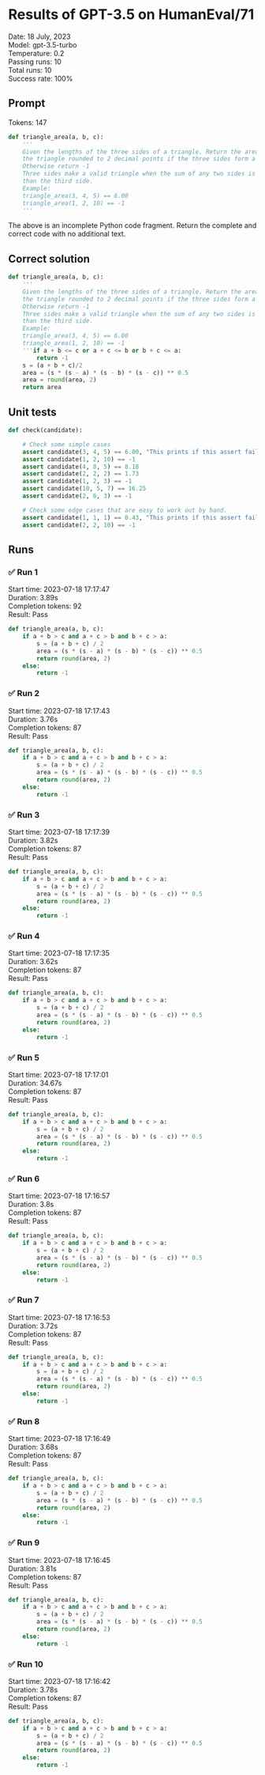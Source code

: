 # Results of GPT-3.5 on HumanEval/71
Date: 18 July, 2023<br />
Model: gpt-3.5-turbo<br />
Temperature: 0.2<br />
Passing runs: 10<br />
Total runs: 10<br />
Success rate: 100%
## Prompt
Tokens: 147
```python
def triangle_area(a, b, c):
    '''
    Given the lengths of the three sides of a triangle. Return the area of
    the triangle rounded to 2 decimal points if the three sides form a valid triangle. 
    Otherwise return -1
    Three sides make a valid triangle when the sum of any two sides is greater 
    than the third side.
    Example:
    triangle_area(3, 4, 5) == 6.00
    triangle_area(1, 2, 10) == -1
    '''
```
The above is an incomplete Python code fragment. Return the complete and correct code with no additional text.
## Correct solution
```python
def triangle_area(a, b, c):
    '''
    Given the lengths of the three sides of a triangle. Return the area of
    the triangle rounded to 2 decimal points if the three sides form a valid triangle. 
    Otherwise return -1
    Three sides make a valid triangle when the sum of any two sides is greater 
    than the third side.
    Example:
    triangle_area(3, 4, 5) == 6.00
    triangle_area(1, 2, 10) == -1
    '''if a + b <= c or a + c <= b or b + c <= a:
        return -1 
    s = (a + b + c)/2    
    area = (s * (s - a) * (s - b) * (s - c)) ** 0.5
    area = round(area, 2)
    return area
```
## Unit tests
```python
def check(candidate):

    # Check some simple cases
    assert candidate(3, 4, 5) == 6.00, "This prints if this assert fails 1 (good for debugging!)"
    assert candidate(1, 2, 10) == -1
    assert candidate(4, 8, 5) == 8.18
    assert candidate(2, 2, 2) == 1.73
    assert candidate(1, 2, 3) == -1
    assert candidate(10, 5, 7) == 16.25
    assert candidate(2, 6, 3) == -1

    # Check some edge cases that are easy to work out by hand.
    assert candidate(1, 1, 1) == 0.43, "This prints if this assert fails 2 (also good for debugging!)"
    assert candidate(2, 2, 10) == -1
```
## Runs
### ✅ Run 1
Start time: 2023-07-18 17:17:47<br />
Duration: 3.89s<br />
Completion tokens: 92<br />
Result: Pass
```python
def triangle_area(a, b, c):
    if a + b > c and a + c > b and b + c > a:
        s = (a + b + c) / 2
        area = (s * (s - a) * (s - b) * (s - c)) ** 0.5
        return round(area, 2)
    else:
        return -1
```
### ✅ Run 2
Start time: 2023-07-18 17:17:43<br />
Duration: 3.76s<br />
Completion tokens: 87<br />
Result: Pass
```python
def triangle_area(a, b, c):
    if a + b > c and a + c > b and b + c > a:
        s = (a + b + c) / 2
        area = (s * (s - a) * (s - b) * (s - c)) ** 0.5
        return round(area, 2)
    else:
        return -1
```
### ✅ Run 3
Start time: 2023-07-18 17:17:39<br />
Duration: 3.82s<br />
Completion tokens: 87<br />
Result: Pass
```python
def triangle_area(a, b, c):
    if a + b > c and a + c > b and b + c > a:
        s = (a + b + c) / 2
        area = (s * (s - a) * (s - b) * (s - c)) ** 0.5
        return round(area, 2)
    else:
        return -1
```
### ✅ Run 4
Start time: 2023-07-18 17:17:35<br />
Duration: 3.62s<br />
Completion tokens: 87<br />
Result: Pass
```python
def triangle_area(a, b, c):
    if a + b > c and a + c > b and b + c > a:
        s = (a + b + c) / 2
        area = (s * (s - a) * (s - b) * (s - c)) ** 0.5
        return round(area, 2)
    else:
        return -1
```
### ✅ Run 5
Start time: 2023-07-18 17:17:01<br />
Duration: 34.67s<br />
Completion tokens: 87<br />
Result: Pass
```python
def triangle_area(a, b, c):
    if a + b > c and a + c > b and b + c > a:
        s = (a + b + c) / 2
        area = (s * (s - a) * (s - b) * (s - c)) ** 0.5
        return round(area, 2)
    else:
        return -1
```
### ✅ Run 6
Start time: 2023-07-18 17:16:57<br />
Duration: 3.8s<br />
Completion tokens: 87<br />
Result: Pass
```python
def triangle_area(a, b, c):
    if a + b > c and a + c > b and b + c > a:
        s = (a + b + c) / 2
        area = (s * (s - a) * (s - b) * (s - c)) ** 0.5
        return round(area, 2)
    else:
        return -1
```
### ✅ Run 7
Start time: 2023-07-18 17:16:53<br />
Duration: 3.72s<br />
Completion tokens: 87<br />
Result: Pass
```python
def triangle_area(a, b, c):
    if a + b > c and a + c > b and b + c > a:
        s = (a + b + c) / 2
        area = (s * (s - a) * (s - b) * (s - c)) ** 0.5
        return round(area, 2)
    else:
        return -1
```
### ✅ Run 8
Start time: 2023-07-18 17:16:49<br />
Duration: 3.68s<br />
Completion tokens: 87<br />
Result: Pass
```python
def triangle_area(a, b, c):
    if a + b > c and a + c > b and b + c > a:
        s = (a + b + c) / 2
        area = (s * (s - a) * (s - b) * (s - c)) ** 0.5
        return round(area, 2)
    else:
        return -1
```
### ✅ Run 9
Start time: 2023-07-18 17:16:45<br />
Duration: 3.81s<br />
Completion tokens: 87<br />
Result: Pass
```python
def triangle_area(a, b, c):
    if a + b > c and a + c > b and b + c > a:
        s = (a + b + c) / 2
        area = (s * (s - a) * (s - b) * (s - c)) ** 0.5
        return round(area, 2)
    else:
        return -1
```
### ✅ Run 10
Start time: 2023-07-18 17:16:42<br />
Duration: 3.78s<br />
Completion tokens: 87<br />
Result: Pass
```python
def triangle_area(a, b, c):
    if a + b > c and a + c > b and b + c > a:
        s = (a + b + c) / 2
        area = (s * (s - a) * (s - b) * (s - c)) ** 0.5
        return round(area, 2)
    else:
        return -1
```
